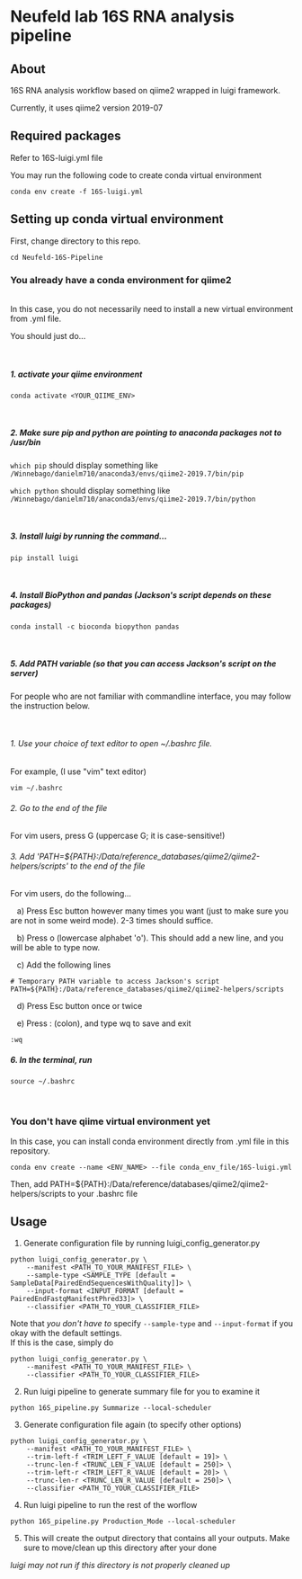# Neufeld lab 16S RNA analysis pipeline

## About
16S RNA analysis workflow based on qiime2 wrapped in luigi framework.

Currently, it uses qiime2 version 2019-07

## Required packages
Refer to 16S-luigi.yml file

You may run the following code to create conda virtual environment

`conda env create -f 16S-luigi.yml`

## Setting up conda virtual environment

First, change directory to this repo.

`cd Neufeld-16S-Pipeline`

### You already have a conda environment for qiime2
<br />
In this case, you do not necessarily need to install a new virtual environment from .yml file.

You should just do...

<br />

##### 1. activate your qiime environment 

`conda activate <YOUR_QIIME_ENV>`

<br />

##### 2. Make sure pip and python are pointing to anaconda packages *not to /usr/bin*

`which pip` should display something like `/Winnebago/danielm710/anaconda3/envs/qiime2-2019.7/bin/pip`

`which python` should display something like `/Winnebago/danielm710/anaconda3/envs/qiime2-2019.7/bin/python`

<br />

##### 3. Install luigi by running the command...

`pip install luigi`

<br />

##### 4. Install BioPython and pandas (Jackson's script depends on these packages)

`conda install -c bioconda biopython pandas`

<br />

##### 5. Add PATH variable (so that you can access Jackson's script on the server)

For people who are not familiar with commandline interface, you may follow the instruction below.

<br />

###### 1. Use your choice of text editor to open ~/.bashrc file.

For example, (I use "vim" text editor)

`vim ~/.bashrc`

###### 2. Go to the end of the file

For vim users, press G (uppercase G; it is case-sensitive!) 

###### 3. Add 'PATH=${PATH}:/Data/reference_databases/qiime2/qiime2-helpers/scripts' to the end of the file

For vim users, do the following...

&nbsp;&nbsp;&nbsp;a) Press Esc button however many times you want (just to make sure you are not in some weird mode). 2-3 times should suffice. 

&nbsp;&nbsp;&nbsp;b) Press o (lowercase alphabet 'o'). This should add a new line, and you will be able to type now.

&nbsp;&nbsp;&nbsp;c) Add the following lines

```
# Temporary PATH variable to access Jackson's script
PATH=${PATH}:/Data/reference_databases/qiime2/qiime2-helpers/scripts
```

&nbsp;&nbsp;&nbsp;d) Press Esc button once or twice

&nbsp;&nbsp;&nbsp;e) Press : (colon), and type wq to save and exit

`:wq`

##### 6. In the terminal, run

`source ~/.bashrc`

<br />

### You don't have qiime virtual environment yet

In this case, you can install conda environment directly from .yml file in this repository.

`conda env create --name <ENV_NAME> --file conda_env_file/16S-luigi.yml`

Then, add PATH=${PATH}:/Data/reference/databases/qiime2/qiime2-helpers/scripts to your .bashrc file

## Usage

1. Generate configuration file by running luigi_config_generator.py

```
python luigi_config_generator.py \
	--manifest <PATH_TO_YOUR_MANIFEST_FILE> \
	--sample-type <SAMPLE_TYPE [default = SampleData[PairedEndSequencesWithQuality]]> \
	--input-format <INPUT_FORMAT [default = PairedEndFastqManifestPhred33]> \
	--classifier <PATH_TO_YOUR_CLASSIFIER_FILE>
```

Note that *you don't have to* specify `--sample-type` and `--input-format` if you okay with the default settings.  
If this is the case, simply do

```
python luigi_config_generator.py \
	--manifest <PATH_TO_YOUR_MANIFEST_FILE> \
	--classifier <PATH_TO_YOUR_CLASSIFIER_FILE>
```

2. Run luigi pipeline to generate summary file for you to examine it

```
python 16S_pipeline.py Summarize --local-scheduler
```

3. Generate configuration file again (to specify other options)

```
python luigi_config_generator.py \
	--manifest <PATH_TO_YOUR_MANIFEST_FILE> \
	--trim-left-f <TRIM_LEFT_F_VALUE [default = 19]> \
	--trunc-len-f <TRUNC_LEN_F_VALUE [default = 250]> \
	--trim-left-r <TRIM_LEFT_R_VALUE [default = 20]> \
	--trunc-len-r <TRUNC_LEN_R_VALUE [default = 250]> \
	--classifier <PATH_TO_YOUR_CLASSIFIER_FILE>
```

4. Run luigi pipeline to run the rest of the worflow

```
python 16S_pipeline.py Production_Mode --local-scheduler
```


5. This will create the output directory that contains all your outputs. Make sure to move/clean up this directory after your done

*luigi may not run if this directory is not properly cleaned up*
